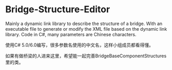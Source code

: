 # Bridge-Structure-Editor
Mainly a dynamic link library to describe the structure of a bridge. 
With an executable file to generate or modify the XML file based on the dynamic link library.
Code in C#, many parameters are Chinese characters.

使用C# 5.0/6.0编写，很多参数名使用的中文名，这样小组成员都看得懂。

如果有做桥梁的人进来这里，希望能一起完善BridgeBaseComponentStructures里的类。
	
